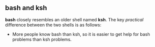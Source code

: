 ## bash and ksh

**bash** closely resembles an older shell named **ksh**.  The key
*practical* difference between the two shells is as follows:

*  More people know bash than ksh, so it is easier to get help for bash
   problems than ksh problems.

